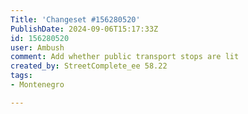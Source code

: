 ```yaml
---
Title: 'Changeset #156280520'
PublishDate: 2024-09-06T15:17:33Z
id: 156280520
user: Ambush
comment: Add whether public transport stops are lit
created_by: StreetComplete_ee 58.22
tags:
- Montenegro

---
```

